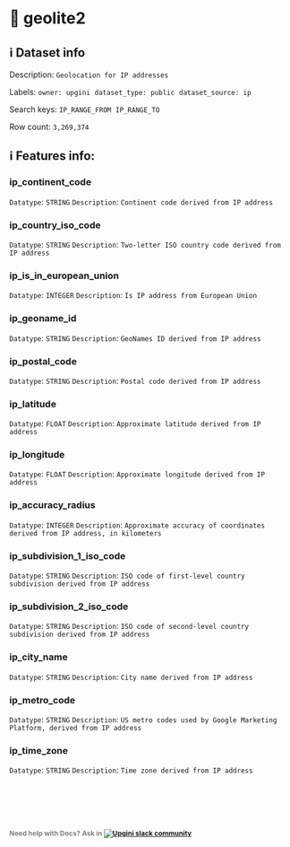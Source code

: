 # 📖 geolite2 
## ℹ️ Dataset info 
Description: `Geolocation for IP addresses` 

Labels: ` owner: upgini ` &nbsp;` dataset_type: public ` &nbsp;` dataset_source: ip ` &nbsp;

Search keys: 
` IP_RANGE_FROM ` &nbsp;` IP_RANGE_TO ` &nbsp;

Row count: `3,269,374` 

## ℹ️ Features info:

### ip_continent_code
`Datatype`: `STRING`
`Description`: `Continent code derived from IP address`

### ip_country_iso_code
`Datatype`: `STRING`
`Description`: `Two-letter ISO country code derived from IP address`

### ip_is_in_european_union
`Datatype`: `INTEGER`
`Description`: `Is IP address from European Union`

### ip_geoname_id
`Datatype`: `STRING`
`Description`: `GeoNames ID derived from IP address`

### ip_postal_code
`Datatype`: `STRING`
`Description`: `Postal code derived from IP address`

### ip_latitude
`Datatype`: `FLOAT`
`Description`: `Approximate latitude derived from IP address`

### ip_longitude
`Datatype`: `FLOAT`
`Description`: `Approximate longitude derived from IP address`

### ip_accuracy_radius
`Datatype`: `INTEGER`
`Description`: `Approximate accuracy of coordinates derived from IP address, in kilometers`

### ip_subdivision_1_iso_code
`Datatype`: `STRING`
`Description`: `ISO code of first-level country subdivision derived from IP address`

### ip_subdivision_2_iso_code
`Datatype`: `STRING`
`Description`: `ISO code of second-level country subdivision derived from IP address`

### ip_city_name
`Datatype`: `STRING`
`Description`: `City name derived from IP address`

### ip_metro_code
`Datatype`: `STRING`
`Description`: `US metro codes used by Google Marketing Platform, derived from IP address`

### ip_time_zone
`Datatype`: `STRING`
`Description`: `Time zone derived from IP address`


<br/><br/>
---
<span style="color:grey;font-weight:700;font-size:12px">
    Need help with Docs? Ask in
    <a href="https://4mlg.short.gy/join-upgini-community">
        <img alt="Upgini slack community" src="https://img.shields.io/badge/slack-@upgini-orange.svg?logo=slack">
    </a>
</span>